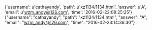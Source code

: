 {'username': u'cathayandy', 'path': u'xz1134/1134.html', 'answer': u'A', 'email': u'wzm_andy@126.com', 'time': '2016-02-22:08:25:25'}
{"username": "cathayandy", "path": "xz1134/1134.html", "answer": "A", "email": "wzm_andy@126.com", "time": "2016-02-23:14:36:30"}